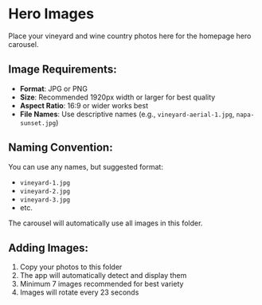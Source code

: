 # Hero Images

Place your vineyard and wine country photos here for the homepage hero carousel.

## Image Requirements:

- **Format**: JPG or PNG
- **Size**: Recommended 1920px width or larger for best quality
- **Aspect Ratio**: 16:9 or wider works best
- **File Names**: Use descriptive names (e.g., `vineyard-aerial-1.jpg`, `napa-sunset.jpg`)

## Naming Convention:

You can use any names, but suggested format:
- `vineyard-1.jpg`
- `vineyard-2.jpg`
- `vineyard-3.jpg`
- etc.

The carousel will automatically use all images in this folder.

## Adding Images:

1. Copy your photos to this folder
2. The app will automatically detect and display them
3. Minimum 7 images recommended for best variety
4. Images will rotate every 23 seconds
